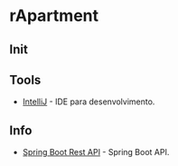 # rApartment

## Init

## Tools
* [IntelliJ](https://www.jetbrains.com/idea/) - IDE para desenvolvimento.

## Info
* [Spring Boot Rest API](https://medium.com/better-programming/building-a-spring-boot-rest-api-a-php-developers-view-part-i-6add2e794646) -  Spring Boot API.